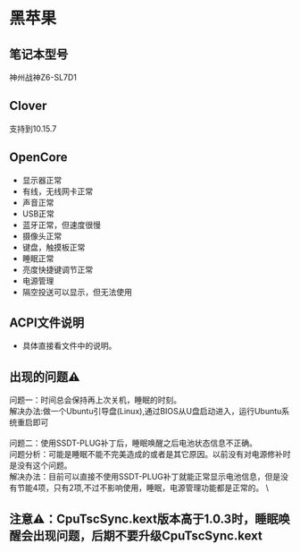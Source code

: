 # 黑苹果
 
 
## 笔记本型号
  神州战神Z6-SL7D1
  
## Clover
支持到10.15.7

## OpenCore

- 显示器正常
- 有线，无线网卡正常
- 声音正常
- USB正常
- 蓝牙正常，但速度很慢
- 摄像头正常
- 键盘，触摸板正常
- 睡眠正常
- 亮度快捷键调节正常
- 电源管理
- 隔空投送可以显示，但无法使用


## ACPI文件说明
- 具体直接看文件中的说明。

## 出现的问题⚠️
问题一：时间总会保持再上次关机，睡眠的时刻。\
解决办法:做一个Ubuntu引导盘(Linux),通过BIOS从U盘启动进入，运行Ubuntu系统重启即可\
\
问题二：使用SSDT-PLUG补丁后，睡眠唤醒之后电池状态信息不正确。\
问题分析：可能是睡眠不能不完美造成的或者是其它原因。以前没有对电源修补时是没有这个问题。\
解决办法：目前可以直接不使用SSDT-PLUG补丁就能正常显示电池信息，但是没有节能4项，只有2项,不过不影响使用，睡眠，电源管理功能都是正常的。
\
## 注意⚠️：CpuTscSync.kext版本高于1.0.3时，睡眠唤醒会出现问题，后期不要升级CpuTscSync.kext



<!-- 
  
## OpenCore配置教程
准备工具：
1. [OpencoreConfigurator](https://mackie100projects.altervista.org/download-opencore-configurator/):config GUI配置工具
2. [Hackintool](https://github.com/headkaze/Hackintool)：显卡修复工具
3. [ProperTree]( https://github.com/corpnewt/ProperTree.git):基于Python的跨平台config编辑工具
4. [OC-Gen-X](https://github.com/Pavo-IM/OC-Gen-X):config.plist自动生成工具
5. [OpenCore-Install-Guide](https://dortania.github.io/OpenCore-Install-Guide/):config详细配置教程
6. [OpenCore Sanity Checker](https://opencore.slowgeek.com/):config校验网站

-->

